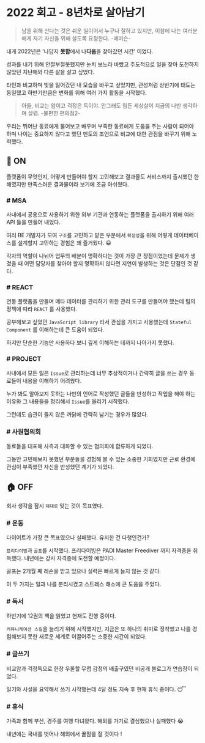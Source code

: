 # 2022 회고 - 8년차로 살아남기

> 남을 위해 산다는 것은 쉬운 일이어서 누구나 잘하고 있지만, 이참에 나는 여러분에게 자기 자신을 위해 살도록 요청한다. 
> -에머슨-

내게 2022년은 '나답지 **못함**에서 나**다움**을 찾아갔던 시간' 이었다. 

성과를 내기 위해 안절부절못했지만 눈치 보느라 바빴고 주도적으로 일을 찾아 도전하지 않았던 지난해와 다른 삶을 살고 싶었다.

타인과 비교하며 빛을 잃어갔던 내 모습을 바꾸고 싶었지만, 관성처럼 상반기에 태도는 동일했고 하반기만큼은 변화를 위해 여러 가지 활동을 시작했다. 

> 아들, 비교는 암이고 걱정은 독이야. 안그래도 힘든 세상살이 지금의 나만 생각하며 살렴. 
> -불편한 편의점2-

우리는 뛰어난 동료에게 물어보고 배우며 부족한 동료에게 도움을 주는 사람이 되어야 하며 나이는 중요하지 않다고 했던 멘토의 조언으로 비교에 대한 관점을 바꾸기 위해 노력했다.

## 🏢 ON

플랫폼이 무엇인지, 어떻게 만들어야 할지 고민해보고 결과물도 서비스까지 출시했던 한해였지만 만족스러운 결과물이라 보기에 조금 아쉬웠다.

### # MSA

사내에서 공용으로 사용하기 위한 외부 기관과 연동하는 플랫폼을 출시하기 위해 여러 API 들을 만들어 내었다. 

여러 BE 개발자가 모여 `구조`를 고민하고 맡은 부분에서 `확장성`을 위해 어떻게 데이터베이스를 설계할지 고민하는 경험은 꽤 즐거웠다. 😀

각자의 역할이 나뉘어 업무의 배분이 명확하다는 것이 가장 큰 장점이었는데 문제가 생겼을 때 어떤 담당자를 찾아야 할지 명확하지 않다면 지연이 발생하는 것은 단점인 것 같다.

### # REACT

연동 플랫폼을 만들며 메타 데이터를 관리하기 위한 관리 도구를 만들어야 했는데 팀의 정책에 따라 `REACT` 를 사용했다.

공부해보고 싶었던 `JavaScript library` 라서 관심을 가지고 사용했는데 `Stateful Component` 를 이해하는데 큰 도움이 되었다.

하지만 단순한 기능만 사용하다 보니 깊게 이해하는 데까지 나아가지 못했다.

### # PROJECT

사내에서 모든 일은 `Issue`로 관리하는데 너무 추상적이거나 간략히 글을 쓰는 경우 동료들이 내용을 이해하기 어려웠다.

누가 봐도 알아보지 못하는 나만의 언어로 작성했던 글들을 반성하고 작업을 해야 하는 이유와 그 내용들을 정리해서 `Issue`를 올리기 시작했다.

그런데도 습관이 들지 않은 까닭에 간략히 남기는 경우가 많았다.


### # 사원협의회

동료들을 대표해 사측과 대화할 수 있는 협의회에 합류하게 되었다. 

그동안 고민해보지 못했던 부분들을 경험해 볼 수 있는 소중한 기회였지만 근로 환경에 관심이 부족했던 자신을 반성했던 계기가 되었다.

## 🏠 OFF

회사 생각을 잠시 `제대로` 잊는 것이 목표였다.

### # 운동

다이어트가 가장 큰 목표였으나 실패했다. 유지한 건 다행인건가?

`프리다이빙`과 `골프`를 시작했다. 프리다이빙은 PADI Master Freediver 까지 자격증을 취득했다. 내년에는 강사 자격증에 도전할 예정이다. 

골프는 2개월 째 레슨을 받고 있으나 실력은 빠르게 늘지 않는 것 같다.

이 두 가지는 일과 나를 분리시켰고 스트레스 해소에 큰 도움을 주었다.

### # 독서

하반기에 12권의 책을 읽었고 현재도 진행 중이다.

`커뮤니케이션 스킬`을 늘리기 위해 시작했지만, 지금은 또 하나의 취미로 정착했고 나를 경험해보지 못한 새로운 세계로 이끌어주는 소중한 시간이 되었다.

### # 글쓰기

비교암과 걱정독으로 한창 우울할 무렵 감정의 배출구였던 비공개 블로그가 연습장이 되었다.

일기와 사설을 요약해서 쓰기 시작했는데 4달 정도 지속 후 현재 휴식 중이다. 😴

### # 휴식

가족과 함께 부산, 경주를 여행 다녀왔다. 해외를 가기로 결심했으나 실패했다 😭

내년에는 국내를 벗어나 해외에서 꿀잠을 잘 것이다 !
